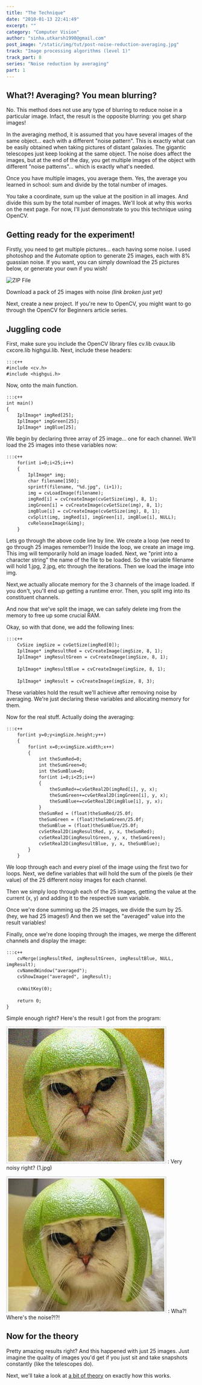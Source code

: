 ```yaml
---
title: "The Technique"
date: "2010-01-13 22:41:49"
excerpt: ""
category: "Computer Vision"
author: "sinha.utkarsh1990@gmail.com"
post_image: "/static/img/tut/post-noise-reduction-averaging.jpg"
track: "Image processing algorithms (level 1)"
track_part: 8
series: "Noise reduction by averaging"
part: 1
---
```


## What?! Averaging? You mean blurring?

No. This method does not use any type of blurring to reduce noise in a particular image. Infact, the result is the opposite blurring: you get sharp images!

In the averaging method, it is assumed that you have several images of the same object... each with a different "noise pattern". This is exactly what can be easily obtained when taking pictures of distant galaxies. The gigantic telescopes just keep looking at the same object. The noise does affect the images, but at the end of the day, you get multiple images of the object with different "noise patterns"... which is exactly what's needed.

Once you have multiple images, you average them. Yes, the average you learned in school: sum and divide by the total number of images.

You take a coordinate, sum up the value at the position in all images. And divide this sum by the total number of images. We'll look at why this works on the next page. For now, I'll just demonstrate to you this technique using OpenCV. 

## Getting ready for the experiment!

Firstly, you need to get multiple pictures... each having some noise. I used photoshop and the Automate option to generate 25 images, each with 8% guassian noise. If you want, you can simply download the 25 pictures below, or generate your own if you wish!

![ZIP File](/static/img/tut/zip_file_download.png)

Download a pack of 25 images with noise _(link broken just yet)_

Next, create a new project. If you're new to OpenCV, you might want to go through the OpenCV for Beginners article series. 

## Juggling code

First, make sure you include the OpenCV library files cv.lib cvaux.lib cxcore.lib highgui.lib. Next, include these headers: 
    
    :::c++
    #include <cv.h>
    #include <highgui.h>

Now, onto the main function. 
    
    
    :::c++
    int main()
    {
        IplImage* imgRed[25];
        IplImage* imgGreen[25];
        IplImage* imgBlue[25];

We begin by declaring three array of 25 image... one for each channel. We'll load the 25 images into these variables now: 
    
    
    :::c++
        for(int i=0;i<25;i++)
        {
            IplImage* img;
            char filename[150];
            sprintf(filename, "%d.jpg", (i+1));
            img = cvLoadImage(filename);
            imgRed[i] = cvCreateImage(cvGetSize(img), 8, 1);
            imgGreen[i] = cvCreateImage(cvGetSize(img), 8, 1);
            imgBlue[i] = cvCreateImage(cvGetSize(img), 8, 1);
            cvSplit(img, imgRed[i], imgGreen[i], imgBlue[i], NULL);
            cvReleaseImage(&img);
        }

Lets go through the above code line by line. We create a loop (we need to go through 25 images remember?) Inside the loop, we create an image img. This img will temporarily hold an image loaded. Next, we "print into a character string" the name of the file to be loaded. So the variable filename will hold 1.jpg, 2.jpg, etc through the iterations. Then we load the image into img.

Next,we actually allocate memory for the 3 channels of the image loaded. If you don't, you'll end up getting a runtime error. Then, you split img into its constituent channels. 

And now that we've split the image, we can safely delete img from the memory to free up some crucial RAM.

Okay, so with that done, we add the following lines: 
    
    
    :::c++
        CvSize imgSize = cvGetSize(imgRed[0]);
        IplImage* imgResultRed = cvCreateImage(imgSize, 8, 1);
        IplImage* imgResultGreen = cvCreateImage(imgSize, 8, 1);
    
        IplImage* imgResultBlue = cvCreateImage(imgSize, 8, 1);
    
        IplImage* imgResult = cvCreateImage(imgSize, 8, 3);

These variables hold the result we'll achieve after removing noise by averaging. We're just declaring these variables and allocating memory for them.

Now for the real stuff. Actually doing the averaging: 
    
    
    :::c++
        for(int y=0;y<imgSize.height;y++)
        {
            for(int x=0;x<imgSize.width;x++)
            {
                int theSumRed=0;
                int theSumGreen=0;
                int theSumBlue=0;
                for(int i=0;i<25;i++)
                {
                    theSumRed+=cvGetReal2D(imgRed[i], y, x);
                    theSumGreen+=cvGetReal2D(imgGreen[i], y, x);
                    theSumBlue+=cvGetReal2D(imgBlue[i], y, x);
                }
                theSumRed = (float)theSumRed/25.0f;
                theSumGreen = (float)theSumGreen/25.0f;
                theSumBlue = (float)theSumBlue/25.0f;
                cvSetReal2D(imgResultRed, y, x, theSumRed);
                cvSetReal2D(imgResultGreen, y, x, theSumGreen);
                cvSetReal2D(imgResultBlue, y, x, theSumBlue);
            }
        }

We loop through each and every pixel of the image using the first two for loops. Next, we define variables that will hold the sum of the pixels (ie their value) of the 25 different noisy images for each channel.

Then we simply loop through each of the 25 images, getting the value at the current (x, y) and adding it to the respective sum variable. 

Once we're done summing up the 25 images, we divide the sum by 25. (hey, we had 25 images!) And then we set the "averaged" value into the result variables!

Finally, once we're done looping through the images, we merge the different channels and display the image: 
    
    
    :::c++
        cvMerge(imgResultRed, imgResultGreen, imgResultBlue, NULL, imgResult);
        cvNamedWindow("averaged");
        cvShowImage("averaged", imgResult);
    
        cvWaitKey(0);
    
        return 0;
    }

Simple enough right? Here's the result I got from the program: 

![Noisy 1](/static/img/tut/1.jpg)
: Very noisy right? (1.jpg)

![The final result](/static/img/tut/averaging_result.jpg)
: Wha?! Where's the noise?!?!

## Now for the theory

Pretty amazing results right? And this happened with just 25 images. Just imagine the quality of images you'd get if you just sit and take snapshots constantly (like the telescopes do).

Next, we'll take a look at [a bit of theory](/tutorials/noise-reduction-averaging-theory/) on exactly how this works.
